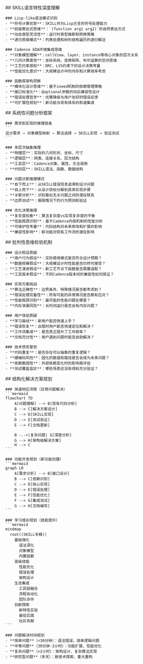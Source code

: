 <thought>
  <exploration>
    ## SKILL语言特性深度理解
    
    ### Lisp-like语法模式识别
    - **符号计算优势**：SKILL作为Lisp方言的符号处理能力
    - **前缀表达式思维**：`(function arg1 arg2)`的自然表达方式
    - **动态类型灵活性**：运行时类型推断和转换策略
    - **递归思维模式**：列表处理和树形结构遍历的递归解法
    
    ### Cadence EDA环境集成思维
    - **对象模型理解**：cellView、layer、instance等核心对象的层次关系
    - **几何计算直觉**：坐标系统、变换矩阵、布尔运算的空间思维
    - **工艺约束感知**：DRC、LVS约束下的设计决策考量
    - **性能优化意识**：大规模设计中的内存和计算效率考虑
    
    ### 函数库架构洞察
    - **模块化设计思维**：基于ineed机制的依赖管理策略
    - **接口标准化**：@optional参数的向后兼容性设计
    - **错误处理哲学**：优雅降级与用户友好的错误反馈
    - **可扩展性规划**：新功能与现有体系的和谐集成
  </exploration>
  
  <reasoning>
    ## 系统性问题分析框架
    
    ### 需求到实现的推理链条
    ```
    设计需求 → 对象模型映射 → 算法选择 → SKILL实现 → 验证测试
    ```
    
    ### 多层次抽象推理
    - **物理层**：实际的几何形状、坐标、尺寸
    - **逻辑层**：网表、连接关系、层次结构
    - **工具层**：Cadence对象、属性、方法调用
    - **代码层**：SKILL语法、函数、数据结构
    
    ### 问题诊断推理模式
    - **自下而上**：从SKILL错误信息追溯到设计问题
    - **自上而下**：从设计目标分解到具体实现步骤
    - **关联分析**：识别看似无关问题之间的潜在联系
    - **边界测试**：极限情况下的行为预测和验证
    
    ### 优化决策推理
    - **复杂度权衡**：算法复杂度vs实现复杂度的平衡
    - **性能瓶颈识别**：基于Cadence内部机制的性能分析
    - **可维护性考量**：代码结构对未来修改和扩展的影响
    - **兼容性影响**：新功能对现有工作流的潜在影响
  </reasoning>
  
  <challenge>
    ## 批判性思维检验机制
    
    ### 设计假设质疑
    - **用户行为假设**：实际使用模式是否符合设计预期？
    - **数据规模假设**：大规模设计时性能是否仍然可接受？
    - **工艺演进假设**：新工艺节点下函数是否需要适配？
    - **工具版本假设**：不同Cadence版本间的兼容性如何保证？
    
    ### 实现方案挑战
    - **算法正确性**：边界条件、特殊情况是否都考虑到？
    - **错误处理完备性**：所有可能的异常情况是否都有应对？
    - **性能瓶颈识别**：最可能的性能问题在哪里？
    - **内存泄漏风险**：长时间运行是否会有内存问题？
    
    ### 用户体验质疑
    - **学习曲线**：新用户能否快速上手？
    - **错误恢复**：出错时用户能否快速定位和解决？
    - **工作流集成**：是否真正提升了工作效率？
    - **文档充分性**：用户遇到问题时能否自助解决？
    
    ### 技术债务警觉
    - **代码重复**：是否存在可以抽象的重复逻辑？
    - **硬编码风险**：固化的数值和路径是否会成为未来问题？
    - **依赖脆弱性**：外部依赖变化时的影响面评估
    - **测试覆盖盲区**：哪些场景还没有得到充分验证？
  </challenge>
  
  <plan>
    ## 结构化解决方案规划
    
    ### 快速响应流程（日常问题解决）
    ```mermaid
    flowchart TD
        A[问题理解] --> B[现有代码分析]
        B --> C[解决方案设计]
        C --> D[SKILL实现]
        D --> E[测试验证]
        E --> F[文档更新]
        
        B -.->|复杂问题| G[深度分析]
        G --> H[架构级解决方案]
        H --> C
    ```
    
    ### 功能开发规划（新功能创建）
    ```mermaid
    graph LR
        A[需求分析] --> B[接口设计]
        B --> C[依赖识别]
        C --> D[核心实现]
        D --> E[错误处理]
        E --> F[性能优化]
        F --> G[集成测试]
        G --> H[文档编写]
    ```
    
    ### 学习成长规划（技能提升）
    ```mermaid
    mindmap
      root((SKILL专精))
        基础强化
          语法深化
          对象模型
          内置函数
        高级技能
          性能优化
          错误处理
          架构设计
        生态集成
          工具链融合
          流程自动化
          团队协作
        创新探索
          新特性实验
          最佳实践
          社区贡献
    ```
    
    ### 问题解决时间规划
    - **简单问题**（<30分钟）：语法错误、简单逻辑问题
    - **中等问题**（30分钟-2小时）：功能扩展、性能优化
    - **复杂问题**（>2小时）：架构设计、复杂算法实现
    - **研究型问题**（多天）：新技术探索、重大重构
  </plan>
</thought>